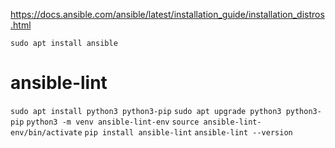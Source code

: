 
https://docs.ansible.com/ansible/latest/installation_guide/installation_distros.html

`sudo apt install ansible`

# ansible-lint
`sudo apt install python3 python3-pip`
`sudo apt upgrade python3 python3-pip`
`python3 -m venv ansible-lint-env`
`source ansible-lint-env/bin/activate`
`pip install ansible-lint`
`ansible-lint --version`
